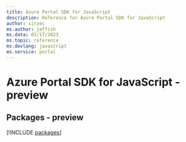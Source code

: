 ```yaml
---
title: Azure Portal SDK for JavaScript
description: Reference for Azure Portal SDK for JavaScript
author: xirzec
ms.author: jeffish
ms.data: 03/17/2023
ms.topic: reference
ms.devlang: javascript
ms.service: portal
---
```

# Azure Portal SDK for JavaScript - preview
## Packages - preview
[!INCLUDE [packages](portal-index.md)]